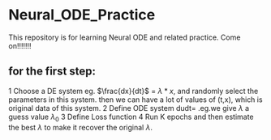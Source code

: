 # Neural_ODE_Practice
This repository is for learning Neural ODE and related practice. Come on!!!!!!!

## for the first step: 
1 Choose a DE system eg. $`\frac{dx}{dt}`$ = $`\lambda * x`$, and randomly select the parameters in this system. then we can have a lot of values of (t,x), which is original data of this system.
2 Define ODE system dudt=  .eg.we give $`\lambda`$ a guess value $`\lambda_{0}`$
3 Define Loss function
4 Run K epochs and then estimate the best $`\lambda`$ to make it recover the original $`\lambda`$. 
